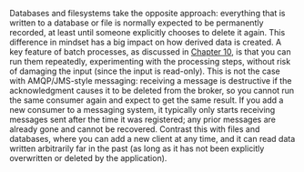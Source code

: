 Databases and filesystems take the opposite approach: everything that is written to a database or
file is normally expected to be permanently recorded, at least until someone explicitly chooses to
delete it again. This difference in mindset has a big impact on how derived data is created. A key feature of batch
processes, as discussed in [Chapter 10](ch10.html#ch_batch), is that you can run them repeatedly, experimenting with the
processing steps, without risk of damaging the input (since the input is read-only). This is not the
case with AMQP/JMS-style messaging: receiving a message is destructive if the acknowledgment causes
it to be deleted from the broker, so you cannot run the same consumer again and expect to get the
same result. If you add a new consumer to a messaging system, it typically only starts receiving messages sent
after the time it was registered; any prior messages are already gone and cannot be recovered.
Contrast this with files and databases, where you can add a new client at any time, and it can read
data written arbitrarily far in the past (as long as it has not been explicitly overwritten or
deleted by the application).